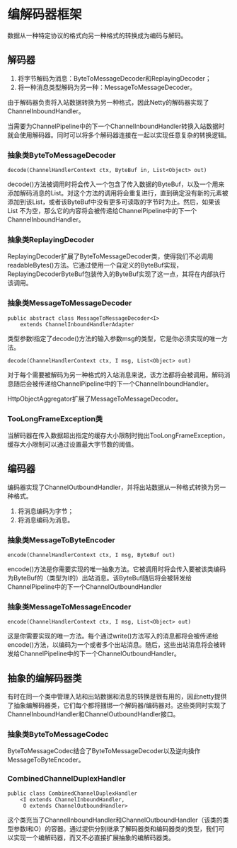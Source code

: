 # 编解码器框架

数据从一种特定协议的格式向另一种格式的转换成为编码与解码。

## 解码器

1. 将字节解码为消息：ByteToMessageDecoder和ReplayingDecoder；
2. 将一种消息类型解码为另一种：MessageToMessageDecoder。

由于解码器负责将入站数据转换为另一种格式，因此Netty的解码器实现了ChannelInboundHandler。

当需要为ChannelPipeline中的下一个ChannelInboundHandler转换入站数据时就会使用解码器。同时可以将多个解码器连接在一起以实现任意复杂的转换逻辑。

### 抽象类ByteToMessageDecoder

	decode(ChannelHandlerContext ctx, ByteBuf in, List<Object> out)

decode()方法被调用时将会传入一个包含了传入数据的ByteBuf，以及一个用来添加解码消息的List。对这个方法的调用将会重复进行，直到确定没有新的元素被添加到该List，或者该ByteBuf中没有更多可读取的字节时为止。然后，如果该List 不为空，那么它的内容将会被传递给ChannelPipeline中的下一个ChannelInboundHandler。

### 抽象类ReplayingDecoder

ReplayingDecoder扩展了ByteToMessageDecoder类，使得我们不必调用readableBytes()方法。它通过使用一个自定义的ByteBuf实现，ReplayingDecoderByteBuf包装传入的ByteBuf实现了这一点，其将在内部执行该调用。

### 抽象类MessageToMessageDecoder

	public abstract class MessageToMessageDecoder<I> 
		extends ChannelInboundHandlerAdapter

类型参数I指定了decode()方法的输入参数msg的类型，它是你必须实现的唯一方法。

	decode(ChannelHandlerContext ctx, I msg, List<Object> out)

对于每个需要被解码为另一种格式的入站消息来说，该方法都将会被调用。解码消息随后会被传递给ChannelPipeline中的下一个ChannelInboundHandler。

HttpObjectAggregator扩展了MessageToMessageDecoder<HttpObject>。

### TooLongFrameException类

当解码器在传入数据超出指定的缓存大小限制时抛出TooLongFrameException，缓存大小限制可以通过设置最大字节数的阈值。

## 编码器

编码器实现了ChannelOutboundHandler，并将出站数据从一种格式转换为另一种格式。

1. 将消息编码为字节；
2. 将消息编码为消息。

### 抽象类MessageToByteEncoder

	encode(ChannelHandlerContext ctx, I msg, ByteBuf out)

encode()方法是你需要实现的唯一抽象方法。它被调用时将会传入要被该类编码为ByteBuf的（类型为I的）出站消息。该ByteBuf随后将会被转发给ChannelPipeline中的下一个ChannelOutboundHandler

### 抽象类MessageToMessageEncoder

	encode(ChannelHandlerContext ctx, I msg, List<Object> out)

这是你需要实现的唯一方法。每个通过write()方法写入的消息都将会被传递给encode()方法，以编码为一个或者多个出站消息。随后，这些出站消息将会被转发给ChannelPipeline中的下一个ChannelOutboundHandler。

## 抽象的编解码器类

有时在同一个类中管理入站和出站数据和消息的转换是很有用的，因此netty提供了抽象编解码器类，它们每个都将捆绑一个解码器/编码器对。这些类同时实现了ChannelInboundHandler和ChannelOutboundHandler接口。

### 抽象类ByteToMessageCodec

ByteToMessageCodec结合了ByteToMessageDecoder以及逆向操作MessageToByteEncoder。

### CombinedChannelDuplexHandler

	public class CombinedChannelDuplexHandler
		<I extends ChannelInboundHandler, 
		 O extends ChannelOutboundHandler>

这个类充当了ChannelInboundHandler和ChannelOutboundHandler（该类的类型参数I和O）的容器。通过提供分别继承了解码器类和编码器类的类型，我们可以实现一个编解码器，而又不必直接扩展抽象的编解码器类。